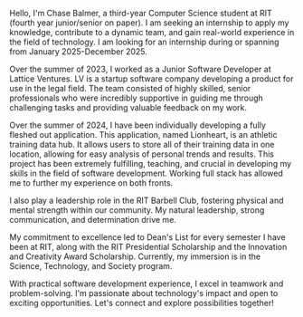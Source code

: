 Hello, I'm Chase Balmer, a third-year Computer Science student at RIT (fourth year junior/senior on paper). I am seeking an internship to apply my knowledge, contribute to a dynamic team, and gain real-world experience in the field of technology. I am looking for an internship during or spanning from January 2025-December 2025.<br>

Over the summer of 2023, I worked as a Junior Software Developer at Lattice Ventures. LV is a startup software company developing a product for use in the legal field. The team consisted of highly skilled, senior professionals who were incredibly supportive in guiding me through challenging tasks and providing valuable feedback on my work.<br>

Over the summer of 2024, I have been individually developing a fully fleshed out application. This application, named Lionheart, is an athletic training data hub. It allows users to store all of their training data in one location, allowing for easy analysis of personal trends and results. This project has been extremely fulfilling, teaching, and crucial in developing my skills in the field of software development. Working full stack has allowed me to further my experience on both fronts. <br>

I also play a leadership role in the RIT Barbell Club, fostering physical and mental strength within our community. My natural leadership, strong communication, and determination drive me.<br>

My commitment to excellence led to Dean's List for every semester I have been at RIT, along with the RIT Presidential Scholarship and the Innovation and Creativity Award Scholarship. Currently, my immersion is in the Science, Technology, and Society program.<br>

With practical software development experience, I excel in teamwork and problem-solving. I'm passionate about technology's impact and open to exciting opportunities. Let's connect and explore possibilities together!<br>
